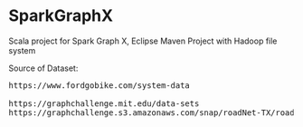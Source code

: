 # SparkGraphX
Scala project for Spark Graph X, Eclipse Maven Project with Hadoop file system

Source of Dataset:  
<pre>
https://www.fordgobike.com/system-data  

https://graphchallenge.mit.edu/data-sets
https://graphchallenge.s3.amazonaws.com/snap/roadNet-TX/roadNet-TX_adj.tsv
</pre>
